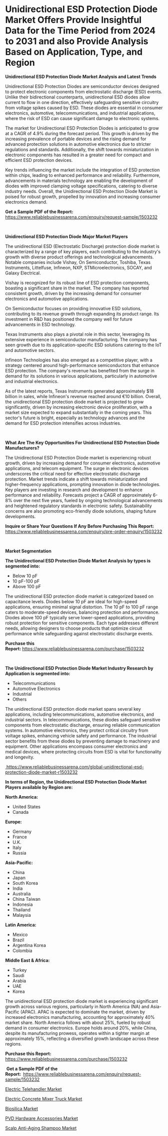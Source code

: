 <p><h1>Unidirectional ESD Protection Diode Market Offers Provide Insightful Data for the Time Period from 2024 to 2031 and also Provide Analysis Based on Application, Type, and Region</h1></p><p><strong>Unidirectional ESD Protection Diode Market Analysis and Latest Trends</strong></p>
<p><p>Unidirectional ESD Protection Diodes are semiconductor devices designed to protect electronic components from electrostatic discharge (ESD) events. Unlike their bidirectional counterparts, unidirectional ESD diodes allow current to flow in one direction, effectively safeguarding sensitive circuitry from voltage spikes caused by ESD. These diodes are essential in consumer electronics, automotive, telecommunications, and industrial applications, where the risk of ESD can cause significant damage to electronic systems.</p><p>The market for Unidirectional ESD Protection Diodes is anticipated to grow at a CAGR of 4.9% during the forecast period. This growth is driven by the increasing prevalence of portable devices and the rising demand for advanced protection solutions in automotive electronics due to stricter regulations and standards. Additionally, the shift towards miniaturization in electronic components has resulted in a greater need for compact and efficient ESD protection devices. </p><p>Key trends influencing the market include the integration of ESD protection within chips, leading to enhanced performance and reliability. Furthermore, advancements in materials technology are enabling the development of diodes with improved clamping voltage specifications, catering to diverse industry needs. Overall, the Unidirectional ESD Protection Diode Market is poised for robust growth, propelled by innovation and increasing consumer electronics demand.</p></p>
<p><strong>Get a Sample PDF of the Report:&nbsp;</strong> <a href="https://www.reliablebusinessarena.com/enquiry/request-sample/1503232?utm_campaign=1288&utm_medium=2&utm_source=Github&utm_content=ia&utm_term=27092024&utm_id=unidirectional-esd-protection-diode">https://www.reliablebusinessarena.com/enquiry/request-sample/1503232</a></p>
<p>&nbsp;</p>
<p><strong>Unidirectional ESD Protection Diode Major Market Players</strong></p>
<p><p>The unidirectional ESD (Electrostatic Discharge) protection diode market is characterized by a range of key players, each contributing to the industry's growth with diverse product offerings and technological advancements. Notable companies include Vishay, On Semiconductor, Toshiba, Texas Instruments, Littelfuse, Infineon, NXP, STMicroelectronics, SOCAY, and Galaxy Electrical. </p><p>Vishay is recognized for its robust line of ESD protection components, boasting a significant share in the market. The company has reported consistent growth, driven by the increasing demand for consumer electronics and automotive applications. </p><p>On Semiconductor focuses on providing innovative ESD solutions, contributing to its revenue growth through expanding its product range. Its investment in R&D has positioned the company well for future advancements in ESD technology.</p><p>Texas Instruments also plays a pivotal role in this sector, leveraging its extensive experience in semiconductor manufacturing. The company has seen growth due to its application-specific ESD solutions catering to the IoT and automotive sectors.</p><p>Infineon Technologies has also emerged as a competitive player, with a strategy centered around high-performance semiconductors that enhance ESD protection. The company's revenue has benefited from the surge in demand for its solutions in various applications, particularly in automotive and industrial electronics.</p><p>As of the latest reports, Texas Instruments generated approximately $18 billion in sales, while Infineon's revenue reached around €10 billion. Overall, the unidirectional ESD protection diode market is projected to grow significantly, driven by increasing electronic device proliferation, with a market size expected to expand substantially in the coming years. This sector's future is bright, especially as technology advances and the demand for ESD protection intensifies across industries.</p></p>
<p>&nbsp;</p>
<p><strong>What Are The Key Opportunities For Unidirectional ESD Protection Diode Manufacturers?</strong></p>
<p><p>The Unidirectional ESD Protection Diode market is experiencing robust growth, driven by increasing demand for consumer electronics, automotive applications, and telecom equipment. The surge in electronic devices underscores the critical need for effective electrostatic discharge protection. Market trends indicate a shift towards miniaturization and higher-frequency applications, prompting innovation in diode technologies. Key players are investing in research and development to enhance performance and reliability. Forecasts project a CAGR of approximately 6-8% over the next five years, fueled by ongoing technological advancements and heightened regulatory standards in electronic safety. Sustainability concerns are also promoting eco-friendly diode solutions, shaping future developments.</p></p>
<p><strong>Inquire or Share Your Questions If Any Before Purchasing This Report:</strong> <a href="https://www.reliablebusinessarena.com/enquiry/pre-order-enquiry/1503232?utm_campaign=1288&utm_medium=2&utm_source=Github&utm_content=ia&utm_term=27092024&utm_id=unidirectional-esd-protection-diode">https://www.reliablebusinessarena.com/enquiry/pre-order-enquiry/1503232</a></p>
<p>&nbsp;</p>
<p><strong>Market Segmentation</strong></p>
<p><strong>The Unidirectional ESD Protection Diode Market Analysis by types is segmented into:</strong></p>
<p><ul><li>Below 10 pF</li><li>10 pF-100 pF</li><li>Above 100 pF</li></ul></p>
<p><p>The unidirectional ESD protection diode market is categorized based on capacitance levels. Diodes below 10 pF are ideal for high-speed applications, ensuring minimal signal distortion. The 10 pF to 100 pF range caters to moderate-speed devices, balancing protection and performance. Diodes above 100 pF typically serve lower-speed applications, providing robust protection for sensitive components. Each type addresses different needs, allowing designers to choose products that optimize circuit performance while safeguarding against electrostatic discharge events.</p></p>
<p><strong>Purchase this Report:&nbsp;</strong><a href="https://www.reliablebusinessarena.com/purchase/1503232?utm_campaign=1288&utm_medium=2&utm_source=Github&utm_content=ia&utm_term=27092024&utm_id=unidirectional-esd-protection-diode">https://www.reliablebusinessarena.com/purchase/1503232</a></p>
<p>&nbsp;</p>
<p><strong>The Unidirectional ESD Protection Diode Market Industry Research by Application is segmented into:</strong></p>
<p><ul><li>Telecommunications</li><li>Automotive Electronics</li><li>Industrial</li><li>Others</li></ul></p>
<p><p>The unidirectional ESD protection diode market spans several key applications, including telecommunications, automotive electronics, and industrial sectors. In telecommunications, these diodes safeguard sensitive components from electrostatic discharge, ensuring reliable communication systems. In automotive electronics, they protect critical circuitry from voltage spikes, enhancing vehicle safety and performance. The industrial sector benefits from these diodes by preventing damage to machinery and equipment. Other applications encompass consumer electronics and medical devices, where protecting circuits from ESD is vital for functionality and longevity.</p></p>
<p><a href="https://www.reliablebusinessarena.com/global-unidirectional-esd-protection-diode-market-r1503232?utm_campaign=1288&utm_medium=2&utm_source=Github&utm_content=ia&utm_term=27092024&utm_id=unidirectional-esd-protection-diode">&nbsp;https://www.reliablebusinessarena.com/global-unidirectional-esd-protection-diode-market-r1503232</a></p>
<p><strong>In terms of Region, the Unidirectional ESD Protection Diode Market Players available by Region are:</strong></p>
<p>
    <p> <strong> North America: </strong>
        <ul>
            <li>United States</li>
            <li>Canada</li>
        </ul>
        </p> 
    <p> <strong> Europe: </strong>
        <ul>
            <li>Germany</li>
            <li>France</li>
            <li>U.K.</li>
            <li>Italy</li>
            <li>Russia</li>
        </ul>
        </p> 
    <p> <strong> Asia-Pacific: </strong>
        <ul>
            <li>China</li>
            <li>Japan</li>
            <li>South Korea</li>
            <li>India</li>
            <li>Australia</li>
            <li>China Taiwan</li>
            <li>Indonesia</li>
            <li>Thailand</li>
            <li>Malaysia</li>
        </ul>
        </p> 
    <p> <strong> Latin America: </strong>
        <ul>
            <li>Mexico</li>
            <li>Brazil</li>
            <li>Argentina Korea</li>
            <li>Colombia</li>
        </ul>
        </p> 
    <p> <strong> Middle East & Africa: </strong>
        <ul>
            <li>Turkey</li>
            <li>Saudi</li>
            <li>Arabia</li>
            <li>UAE</li>
            <li>Korea</li>
        </ul>
    </p>
    </p>
<p><p>The unidirectional ESD protection diode market is experiencing significant growth across various regions, particularly in North America (NA) and Asia-Pacific (APAC). APAC is expected to dominate the market, driven by increased electronics manufacturing, accounting for approximately 40% market share. North America follows with about 25%, fueled by robust demand in consumer electronics. Europe holds around 20%, while China, despite its manufacturing prowess, operates within a tighter margin at approximately 15%, reflecting a diversified growth landscape across these regions.</p></p>
<p><strong>Purchase this Report: </strong><a href="https://www.reliablebusinessarena.com/purchase/1503232?utm_campaign=1288&utm_medium=2&utm_source=Github&utm_content=ia&utm_term=27092024&utm_id=unidirectional-esd-protection-diode">https://www.reliablebusinessarena.com/purchase/1503232</a></p>
<p>&nbsp;<strong>Get a Sample PDF of the Report:&nbsp;&nbsp;</strong><a href="https://www.reliablebusinessarena.com/enquiry/request-sample/1503232?utm_campaign=1288&utm_medium=2&utm_source=Github&utm_content=ia&utm_term=27092024&utm_id=unidirectional-esd-protection-diode">https://www.reliablebusinessarena.com/enquiry/request-sample/1503232</a></p>
<p><strong></strong></p>
<p><p><a href="https://www.linkedin.com/pulse/electric-telehandler-market-growth-outlook-from-2024-2031-pnjce?trackingId=ItkomgOwRMmyq5rkUdYDxw%3D%3D&utm_campaign=1288&utm_medium=2&utm_source=Github&utm_content=ia&utm_term=27092024&utm_id=unidirectional-esd-protection-diode">Electric Telehandler Market</a></p><p><a href="https://www.linkedin.com/pulse/electric-concrete-mixer-truck-market-size-type-all-electrichybrid-dy3we?trackingId=0L4Xk0FtRCe2ldi6zN2OXA%3D%3D&utm_campaign=1288&utm_medium=2&utm_source=Github&utm_content=ia&utm_term=27092024&utm_id=unidirectional-esd-protection-diode">Electric Concrete Mixer Truck Market</a></p><p><a href="https://www.linkedin.com/pulse/biosilica-market-insights-product-type-application-trends-kzp6e?trackingId=4AXHOzEVShaz6pR3WhoYIA%3D%3D&utm_campaign=1288&utm_medium=2&utm_source=Github&utm_content=ia&utm_term=27092024&utm_id=unidirectional-esd-protection-diode">Biosilica Market</a></p><p><a href="https://issuu.com/reportprime-2/docs/pvd-hardware-accessories-market-siz_86990b99761d0b?utm_campaign=1288&utm_medium=2&utm_source=Github&utm_content=ia&utm_term=27092024&utm_id=unidirectional-esd-protection-diode">PVD Hardware Accessories Market</a></p><p><a href="https://issuu.com/reportprime-2/docs/scalp-anti-aging-shampoo-market-siz_d0ac0ed693e06d?utm_campaign=1288&utm_medium=2&utm_source=Github&utm_content=ia&utm_term=27092024&utm_id=unidirectional-esd-protection-diode">Scalp Anti-Aging Shampoo Market</a></p></p>